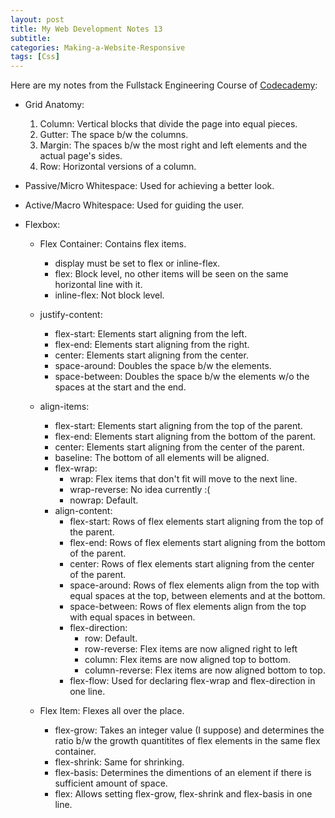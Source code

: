 ```yaml
---
layout: post
title: My Web Development Notes 13
subtitle: 
categories: Making-a-Website-Responsive
tags: [Css]
---
```


Here are my notes from the Fullstack Engineering Course of [Codecademy](https://www.codecademy.com/):

- Grid Anatomy:
    <ol>
      <li>Column: Vertical blocks that divide the page into equal pieces.</li>
      <li>Gutter: The space b/w the columns.</li>
      <li>Margin: The spaces b/w the most right and left elements and the actual page's sides.</li>
      <li>Row: Horizontal versions of a column.</li>
    </ol>

- Passive/Micro Whitespace: Used for achieving a better look.
- Active/Macro Whitespace: Used for guiding the user.

- Flexbox:

    - Flex Container: Contains flex items.
        - display must be set to flex or inline-flex.
        - flex: Block level, no other items will be seen on the same horizontal line with it.
        - inline-flex: Not block level.
    - justify-content:
        - flex-start: Elements start aligning from the left.
        - flex-end: Elements start aligning from the right.
        - center: Elements start aligning from the center.
        - space-around: Doubles the space b/w the elements.
        - space-between: Doubles the space b/w the elements w/o the spaces at the start and the end.
    - align-items:
        - flex-start: Elements start aligning from the top of the parent.
        - flex-end: Elements start aligning from the bottom of the parent.
        - center: Elements start aligning from the center of the parent.
        - baseline: The bottom of all elements will be aligned.
        - flex-wrap:
            - wrap: Flex items that don't fit will move to the next line.
            - wrap-reverse: No idea currently :(
            - nowrap: Default.
        - align-content:
            - flex-start: Rows of flex elements start aligning from the top of the parent.
            - flex-end: Rows of flex elements start aligning from the bottom of the parent.
            - center: Rows of flex elements start aligning from the center of the parent.
            - space-around: Rows of flex elements align from the top with equal spaces at the top, between elements and at the bottom.
            - space-between: Rows of flex elements align from the top with equal spaces in between.
            - flex-direction:
                - row: Default.
                - row-reverse: Flex items are now aligned right to left
                - column: Flex items are now aligned top to bottom.
                - column-reverse: Flex items are now aligned bottom to top.
            - flex-flow: Used for declaring flex-wrap and flex-direction in one line.

    - Flex Item: Flexes all over the place.
        - flex-grow: Takes an integer value (I suppose) and determines the ratio b/w the growth quantitites of flex elements in the same flex container.
        - flex-shrink: Same for shrinking.
        - flex-basis: Determines the dimentions of an element if there is sufficient amount of space.
        - flex: Allows setting flex-grow, flex-shrink and flex-basis in one line.
        





